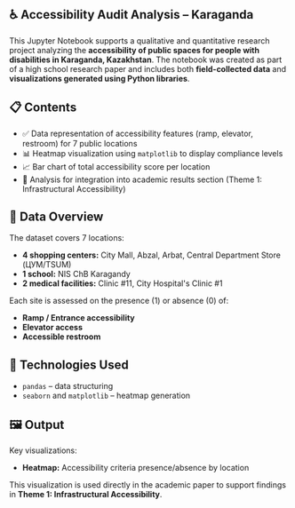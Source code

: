 ## ♿ Accessibility Audit Analysis – Karaganda

This Jupyter Notebook supports a qualitative and quantitative research project analyzing the **accessibility of public spaces for people with disabilities in Karaganda, Kazakhstan**. The notebook was created as part of a high school research paper and includes both **field-collected data** and **visualizations generated using Python libraries**.

## 📋 Contents

- ✅ Data representation of accessibility features (ramp, elevator, restroom) for 7 public locations  
- 📊 Heatmap visualization using `matplotlib` to display compliance levels  
- 📈 Bar chart of total accessibility score per location  
- 🧠 Analysis for integration into academic results section (Theme 1: Infrastructural Accessibility)

## 📁 Data Overview

The dataset covers 7 locations:
- **4 shopping centers:** City Mall, Abzal, Arbat, Central Department Store (ЦУМ/TSUM)  
- **1 school:** NIS ChB Karagandy  
- **2 medical facilities:** Clinic #11, City Hospital's Clinic #1

Each site is assessed on the presence (1) or absence (0) of:
- **Ramp / Entrance accessibility**  
- **Elevator access**  
- **Accessible restroom**

## 🔧 Technologies Used

- `pandas` – data structuring  
- `seaborn` and `matplotlib` – heatmap generation  

## 🖼 Output

Key visualizations:
- **Heatmap:** Accessibility criteria presence/absence by location  

This visualization is used directly in the academic paper to support findings in **Theme 1: Infrastructural Accessibility**.

